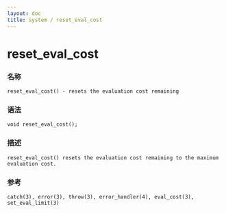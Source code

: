 ```yaml
---
layout: doc
title: system / reset_eval_cost
---
```

# reset_eval_cost

### 名称

    reset_eval_cost() - resets the evaluation cost remaining

### 语法

    void reset_eval_cost();

### 描述

    reset_eval_cost() resets the evaluation cost remaining to the maximum evaluation cost.

### 参考

    catch(3), error(3), throw(3), error_handler(4), eval_cost(3), set_eval_limit(3)
